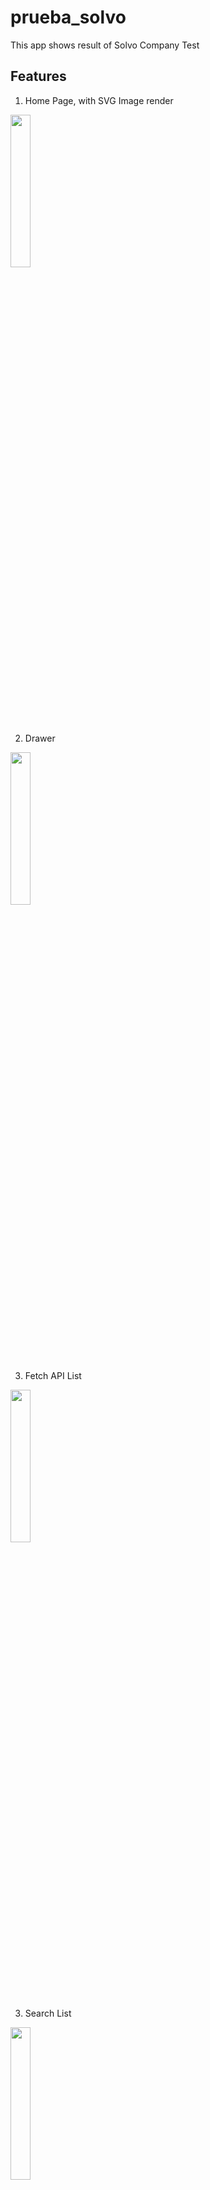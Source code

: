 # prueba_solvo
This app shows result of Solvo Company Test


## Features
1. Home Page, with SVG Image render

<img src="https://raw.githubusercontent.com/esbgo97/prueba_solvo/master/screenshots/home.png" height="25%" width="25%" />

2. Drawer

<img src="https://raw.githubusercontent.com/esbgo97/prueba_solvo/master/screenshots/drawer.png" height="25%" width="25%" />

3. Fetch API List

<img src="https://raw.githubusercontent.com/esbgo97/prueba_solvo/master/screenshots/countries_list.png" height="25%" width="25%" />

3. Search List

<img src="https://raw.githubusercontent.com/esbgo97/prueba_solvo/master/screenshots/search.png" height="25%" width="25%" /> 

4. Detailed View

<img src="https://raw.githubusercontent.com/esbgo97/prueba_solvo/master/screenshots/search2.png" height="25%" width="25%" />

5. Maps

<img src="https://raw.githubusercontent.com/esbgo97/prueba_solvo/master/screenshots/maps.png" height="25%" width="25%" />
  
6. Video Demo
<a href="https://youtu.be/apooYdjgT_I">See video Here!</A>
